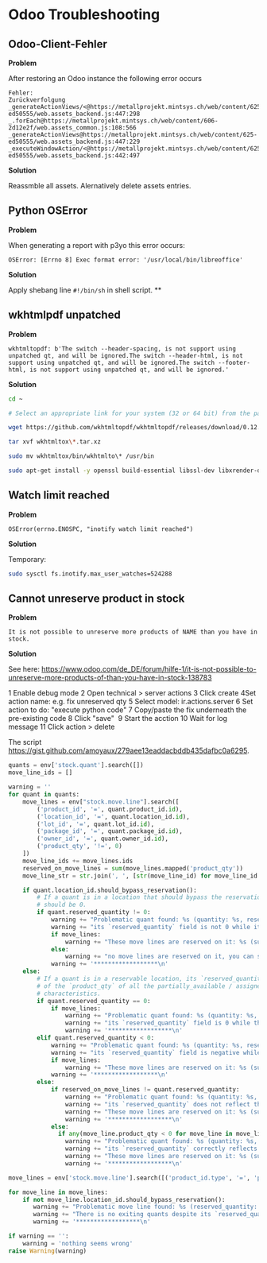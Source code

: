 # Odoo Troubleshooting

## Odoo-Client-Fehler

**Problem**

After restoring an Odoo instance the following error occurs

```
Fehler:
Zurückverfolgung
_generateActionViews/<@https://metallprojekt.mintsys.ch/web/content/625-ed50555/web.assets_backend.js:447:298
_.forEach@https://metallprojekt.mintsys.ch/web/content/606-2d12e2f/web.assets_common.js:108:566
_generateActionViews@https://metallprojekt.mintsys.ch/web/content/625-ed50555/web.assets_backend.js:447:229
_executeWindowAction/<@https://metallprojekt.mintsys.ch/web/content/625-ed50555/web.assets_backend.js:442:497
```

**Solution**

Reassmble all assets. Alernatively delete assets entries.

##  Python OSError

**Problem**

When generating a report with p3yo this error occurs:

```
OSError: [Errno 8] Exec format error: '/usr/local/bin/libreoffice'
```

**Solution**

Apply shebang line `#!/bin/sh` in shell script.
**

## wkhtmlpdf unpatched

**Problem**

```
wkhtmltopdf: b'The switch --header-spacing, is not support using unpatched qt, and will be ignored.The switch --header-html, is not support using unpatched qt, and will be ignored.The switch --footer-html, is not support using unpatched qt, and will be ignored.'  
```

**Solution**

```bash
cd ~

# Select an appropriate link for your system (32 or 64 bit) from the page https://wkhtmltopdf.org/downloads.html and past to the next line

wget https://github.com/wkhtmltopdf/wkhtmltopdf/releases/download/0.12.4/wkhtmltox-0.12.4\_linux-generic-amd64.tar.xz

tar xvf wkhtmltox\*.tar.xz

sudo mv wkhtmltox/bin/wkhtmlto\* /usr/bin

sudo apt-get install -y openssl build-essential libssl-dev libxrender-dev git-core libx11-dev libxext-dev libfontconfig1-dev libfreetype6-dev fontconfig
```

## Watch limit reached

**Problem**

```
OSError(errno.ENOSPC, "inotify watch limit reached")
```

**Solution**

Temporary:

```bash
sudo sysctl fs.inotify.max_user_watches=524288
```

## Cannot unreserve product in stock

**Problem**

```
It is not possible to unreserve more products of NAME than you have in stock.
```

**Solution**

See here: <https://www.odoo.com/de_DE/forum/hilfe-1/it-is-not-possible-to-unreserve-more-products-of-than-you-have-in-stock-138783>

1 Enable debug mode
2 Open technical > server actions
3 Click create
4Set  action name: e.g. fix unreserved qty
5 Select model: ir.actions.server
6 Set action to do: "execute python code"
7 Copy/paste the fix underneath the pre-existing code
8 Click "save" 
9 Start the acction
10 Wait for log message
11 Click action > delete

The script <https://gist.github.com/amoyaux/279aee13eaddacbddb435dafbc0a6295>.

```py
quants = env['stock.quant'].search([])
move_line_ids = []

warning = ''
for quant in quants:
    move_lines = env["stock.move.line"].search([
        ('product_id', '=', quant.product_id.id),
        ('location_id', '=', quant.location_id.id),
        ('lot_id', '=', quant.lot_id.id),
        ('package_id', '=', quant.package_id.id),
        ('owner_id', '=', quant.owner_id.id),
        ('product_qty', '!=', 0)
    ])
    move_line_ids += move_lines.ids
    reserved_on_move_lines = sum(move_lines.mapped('product_qty'))
    move_line_str = str.join(', ', [str(move_line_id) for move_line_id in move_lines.ids])

    if quant.location_id.should_bypass_reservation():
        # If a quant is in a location that should bypass the reservation, its `reserved_quantity` field
        # should be 0.
        if quant.reserved_quantity != 0:
            warning += "Problematic quant found: %s (quantity: %s, reserved_quantity: %s)\n" % (quant.id, quant.quantity, quant.reserved_quantity)
            warning += "its `reserved_quantity` field is not 0 while its location should bypass the reservation\n"
            if move_lines:
                warning += "These move lines are reserved on it: %s (sum of the reservation: %s)\n" % (move_line_str, reserved_on_move_lines)
            else:
                warning += "no move lines are reserved on it, you can safely reset its `reserved_quantity` to 0\n"
            warning += '******************\n'
    else:
        # If a quant is in a reservable location, its `reserved_quantity` should be exactly the sum
        # of the `product_qty` of all the partially_available / assigned move lines with the same
        # characteristics.
        if quant.reserved_quantity == 0:
            if move_lines:
                warning += "Problematic quant found: %s (quantity: %s, reserved_quantity: %s)\n" % (quant.id, quant.quantity, quant.reserved_quantity)
                warning += "its `reserved_quantity` field is 0 while these move lines are reserved on it: %s (sum of the reservation: %s)\n" % (move_line_str, reserved_on_move_lines)
                warning += '******************\n'
        elif quant.reserved_quantity < 0:
            warning += "Problematic quant found: %s (quantity: %s, reserved_quantity: %s)\n" % (quant.id, quant.quantity, quant.reserved_quantity)
            warning += "its `reserved_quantity` field is negative while it should not happen\n"
            if move_lines:
                warning += "These move lines are reserved on it: %s (sum of the reservation: %s)\n" % (move_line_str, reserved_on_move_lines)
            warning += '******************\n'
        else:
            if reserved_on_move_lines != quant.reserved_quantity:
                warning += "Problematic quant found: %s (quantity: %s, reserved_quantity: %s)\n" % (quant.id, quant.quantity, quant.reserved_quantity)
                warning += "its `reserved_quantity` does not reflect the move lines reservation\n"
                warning += "These move lines are reserved on it: %s (sum of the reservation: %s)\n" % (move_line_str, reserved_on_move_lines)
                warning += '******************\n'
            else:
              if any(move_line.product_qty < 0 for move_line in move_lines):
                warning += "Problematic quant found: %s (quantity: %s, reserved_quantity: %s)\n" % (quant.id, quant.quantity, quant.reserved_quantity)
                warning += "its `reserved_quantity` correctly reflects the move lines reservation but some are negatives\n"
                warning += "These move lines are reserved on it: %s (sum of the reservation: %s)\n" % (move_line_str, reserved_on_move_lines)
                warning += '******************\n'

move_lines = env['stock.move.line'].search([('product_id.type', '=', 'product'), ('product_qty', '!=', 0), ('id', 'not in', move_line_ids)])

for move_line in move_lines:
    if not move_line.location_id.should_bypass_reservation():
       warning += "Problematic move line found: %s (reserved_quantity: %s)\n" % (move_line.id, move_line.product_qty)
       warning += "There is no exiting quants despite its `reserved_quantity`\n"
       warning += '******************\n'

if warning == '':
    warning = 'nothing seems wrong'
raise Warning(warning)
```
